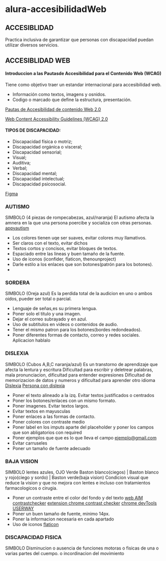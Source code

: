# alura-accesibilidadWeb

## ACCESIBLIDAD
Practica inclusiva de garantizar que personas con discapacidad puedan utilizar diversos servicios.

## ACCESIBLIDAD WEB

#### Introduccion a las Pautasde Accesibilidad para el Contenido Web (WCAG)

Tiene como objetivo traer un estandar internacional para accesibilidad web.
* Información como textos, imagens y osnidos.
* Codigo o marcado que define la estructura, presentación.

[Pautas de Accesibilidad de contenido Web 2.0](http://www.codexexempla.org/traducciones/pautas-accesibilidad-contenido-web-2.0.htm)

[Web Content Accessibility Guidelines (WCAG) 2.0](https://www.w3.org/TR/WCAG20/)

#### TIPOS DE DISCAPACIDAD:
* Discapacidad física o motriz;
* Discapacidad orgánica o visceral;
* Discapacidad sensorial;
* Visual;
* Auditiva;
* Verbal;
* Discapacidad mental;
* Discapacidad intelectual;
* Discapacidad psicosocial.

[Figma](https://www.figma.com/file/XZg8sx6CWLKYGkIM6nffbF/Apeperia-(proyecto-inicial)-(Copy))

### AUTISMO
SIMBOLO (4 piezas de rompecabezas, azul/naranja)
El autismo afecta la amnera en la que una persona poercibe y socializa con otras personas.
[appyautism](http://www.appyautism.com/)

* Los colores tienen uqe ser suaves, evitar colores muy llamativos.
* Ser claros con el texto, evitar dichos 
* Textos cortos y concisos, evitar bloques de textos.
* Espaciado entre las lineas y buen tamaño de la fuente.
* Uso de iconos (iconfider, flaticon, thenounproject)
* Darle estilo a los enlaces que son botones(patrón para los botones).
* 

### SORDERA 
SIMBOLO (Oreja azul)
Es la perdida total de la audicion en uno o ambos oidos, pueder ser total o parcial.

* Lenguaje de señas,es su primera lengua.
* Poner solo el titulo y una imagen.
* Dejar el correo subrayado y en azul.
* Uso de subtitulos en videos o contenidos de audio.
* Tener el mismo patron para los botones(bordes redondeados).
* Poner diferentes formas de contacto, correo y redes sociales.
Aplicacion hablalo

### DISLEXIA
SIMBOLO (Cubos A,B,C naranja/azul)
Es un transtorno de aprendizaje que afecta la lentura y escritura
Dificultad para escribir y deletrear palabras, mala pronunciacion, dificultad para entender expresiones
Dificultad de memorizacion de datos y numeros y dificultad para aprender otro idioma
[Dislexia](https://geon.github.io/programming/2016/03/03/dsxyliea)
[Persona con dislexia](https://www.youtube.com/watch?v=o6T5PhqQfU8)

* Poner el texto alineado a la izq. Evitar textos justificados o centrados
* Poner los botones/enlaces con un mismo formato.
* Poner imagenes. Evitar textos largos.
* Evitar textos en mayusculas
* Poner enlaces a las formas de contacto.
* Poner colores con contraste medio
* Poner label en los imputs aparte del placeholder y poner los campos que son abligatorios con required
* Poner ejemplos que que es lo que lleva el campo ejemplo@gmail.com
* Evitar carruseles 
* Poner un tamaño de fuente adecuado


### BAJA VISION
SIMBOLO lentes azules, OJO Verde
Baston blanco(ciegos)   |   Baston blanco y rojo(ciego y sordo)   |   Baston verde(baja vision)
Condicion visual que reduce la vision y que no mejora con lentes e incluso con tratamientos farmacologicos o cirugia.

* Poner un contraste entre el color del fondo y del texto
 [web AIM](https://webaim.org/resources/contrastchecker/)
 [contrastchecker](https://contrastchecker.com/)
 [extension chrome contrast checker](https://chrome.google.com/webstore/detail/color-contrast-checker/jibccbkkepidahndjomdfbmbnfappopf)
 [chrome devTools](https://developer.chrome.com/blog/new-in-devtools-65/#a11y)
 [USERWAY](https://userway.org/contrast/?fg=785412&bg=145256)
* Poner un buen tamaño de fuente, minimo 14px.
* Poner la informacion necesaria en cada apartado
* Uso de iconos [flaticon](https://www.flaticon.es/)

### DISCAPACIDAD FISICA
SIMBOLO
Disminucion o ausencia de funciones motoras o fisicas de una o varias partes del cuempo.
o incordinacion del movimiento


